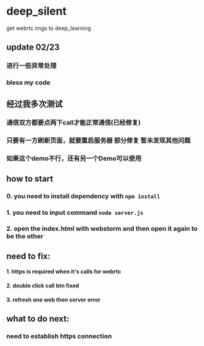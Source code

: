 # deep_silent
get webrtc imgs to deep_learning  


## update 02/23
### 进行一些异常处理
### bless my code 

## 经过我多次测试  
### 通信双方都要点两下call才能正常通信(已经修复)  
### 只要有一方刷新页面，就要重启服务器 部分修复 暂未发现其他问题  
### 如果这个demo不行，还有另一个Demo可以使用  


## how to start  
### 0. you need to install dependency with `npm install`  
### 1. you need to input command `node server.js`  
### 2. open the index.html with webstorm and then open it again to be the other 


## need to fix:  
#### 1. https is required when it's calls for webrtc  
#### 2. double click call btn fixed  
#### 3. refresh one web then server error 
 
## what to do next:  
### need to establish https connection 
